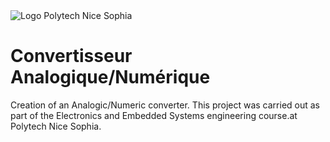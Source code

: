<img src="https://upload.wikimedia.org/wikipedia/commons/9/9d/Polytechnicesophia.png" alt="Logo Polytech Nice Sophia" title="Logo Polytech Nice Sophia">

# Convertisseur Analogique/Numérique

<p> Creation of an Analogic/Numeric converter.
This project was carried out as part of the Electronics and Embedded Systems engineering course.at Polytech Nice Sophia.</p>
